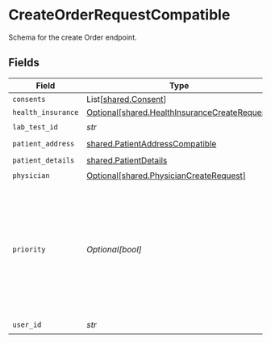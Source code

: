 # CreateOrderRequestCompatible

Schema for the create Order endpoint.


## Fields

| Field                                                                                                                | Type                                                                                                                 | Required                                                                                                             | Description                                                                                                          |
| -------------------------------------------------------------------------------------------------------------------- | -------------------------------------------------------------------------------------------------------------------- | -------------------------------------------------------------------------------------------------------------------- | -------------------------------------------------------------------------------------------------------------------- |
| `consents`                                                                                                           | List[[shared.Consent](../../models/shared/consent.md)]                                                               | :heavy_minus_sign:                                                                                                   | N/A                                                                                                                  |
| `health_insurance`                                                                                                   | [Optional[shared.HealthInsuranceCreateRequest]](../../models/shared/healthinsurancecreaterequest.md)                 | :heavy_minus_sign:                                                                                                   | N/A                                                                                                                  |
| `lab_test_id`                                                                                                        | *str*                                                                                                                | :heavy_check_mark:                                                                                                   | N/A                                                                                                                  |
| `patient_address`                                                                                                    | [shared.PatientAddressCompatible](../../models/shared/patientaddresscompatible.md)                                   | :heavy_check_mark:                                                                                                   | N/A                                                                                                                  |
| `patient_details`                                                                                                    | [shared.PatientDetails](../../models/shared/patientdetails.md)                                                       | :heavy_check_mark:                                                                                                   | N/A                                                                                                                  |
| `physician`                                                                                                          | [Optional[shared.PhysicianCreateRequest]](../../models/shared/physiciancreaterequest.md)                             | :heavy_minus_sign:                                                                                                   | N/A                                                                                                                  |
| `priority`                                                                                                           | *Optional[bool]*                                                                                                     | :heavy_minus_sign:                                                                                                   | Defines whether order is priority or not. Only available for Labcorp. For Labcorp, this corresponds to a STAT order. |
| `user_id`                                                                                                            | *str*                                                                                                                | :heavy_check_mark:                                                                                                   | N/A                                                                                                                  |